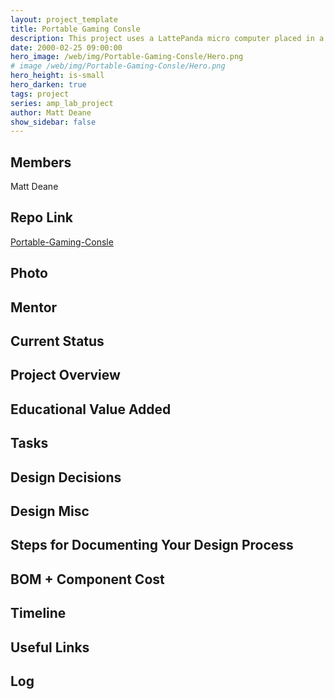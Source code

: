 ```yaml
---
layout: project_template
title: Portable Gaming Consle
description: This project uses a LattePanda micro computer placed in a custom designed frame to create a portable gaming console.
date: 2000-02-25 09:00:00
hero_image: /web/img/Portable-Gaming-Consle/Hero.png
# image /web/img/Portable-Gaming-Consle/Hero.png
hero_height: is-small
hero_darken: true
tags: project
series: amp_lab_project
author: Matt Deane
show_sidebar: false
---
```




## Members
Matt Deane

## Repo Link
<a class="button is-link" href="https://github.com/Amp-Lab-at-VT/Portable-Gaming-Consle" >Portable-Gaming-Consle</a>

## Photo

## Mentor

## Current Status

## Project Overview


## Educational Value Added


## Tasks

## Design Decisions

## Design Misc

## Steps for Documenting Your Design Process

## BOM + Component Cost

## Timeline

## Useful Links

## Log
            